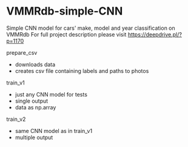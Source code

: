 # VMMRdb-simple-CNN
Simple CNN model for cars' make, model and year classification on VMMRdb
For full project description please visit https://deepdrive.pl/?p=1170

prepare_csv
 - downloads data
 - creates csv file containing labels and paths to photos
 
train_v1
 - just any CNN model for tests
 - single output
 - data as np.array

train_v2
 - same CNN model as in train_v1
 - multiple output
 
